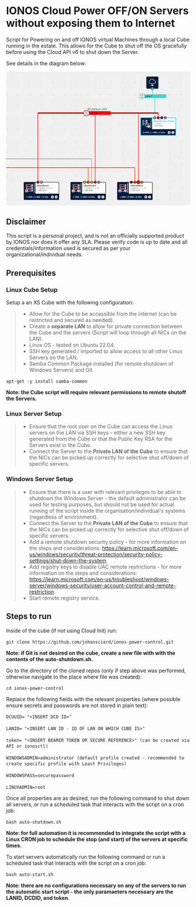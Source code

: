 # IONOS Cloud Power OFF/ON Servers without exposing them to Internet
Script for Powering on and off IONOS virtual Machines through a local Cube running in the estate. This allows for the Cube to shut off the OS gracefully before using the Cloud API v6 to shut down the Server.

See details in the diagram below:

![Architectural Diagram showing the Linux Cube connected to a LAN exposing to Internet as well as 2 Linux servers and 1 Windows connected on a Private LAN to the Cube](https://github.com/johansciard/ionos-power-control/blob/main/images/ExampleArchitecture.PNG?raw=true)

## Disclaimer
This script is a personal project, and is not an officially supported product by IONOS nor does it offer any SLA. Please verify code is up to date and all credentials/information used is secured as per your organizational/individual needs.


## Prerequisites
### Linux Cube Setup
Setup a an XS Cube with the following configuration:
> - Allow for the Cube to be accessible from the internet (can be restricted and secured as needed).
> - Create a **separate LAN** to allow for private connection between the Cube and the servers (Script will loop through all NICs on the LAN).
> - Linux OS - tested on Ubuntu 22.04.
> - SSH key generated / imported to allow access to all other Linux Servers on the LAN.
> - Samba Common Package installed (for remote shutdown of Windows Servers) and Git.

```
apt-get -y install samba-common
```

**Note: the Cube script will require relevant permissions to remote shutoff the Servers.**

### Linux Server Setup
> - Ensure that the root user on the Cube can access the Linux servers on the LAN via SSH keys - either a new SSH key generated from the Cube or that the Public Key RSA for the Servers exist in the Cube.
> - Connect the Server to the **Private LAN of the Cube** to ensure that the NICs can be picked up correctly for selective shut off/down of specific servers.

### Windows Server Setup
> - Ensure that there is a user with relevant privileges to be able to shutdown the Windows Server - the default administrator can be used for testing purposes, but should not be used for actual running of the script inside the organisation/individual's systems (regardless of environment).
> - Connect the Server to the **Private LAN of the Cube** to ensure that the NICs can be picked up correctly for selective shut off/down of specific servers.
> - Add a remote shutdown security policy - for more information on the steps and considerations: https://learn.microsoft.com/en-us/windows/security/threat-protection/security-policy-settings/shut-down-the-system.
> - Add registry keys to disable UAC remote restrictions - for more information on the steps and considerations: https://learn.microsoft.com/en-us/troubleshoot/windows-server/windows-security/user-account-control-and-remote-restriction.
> -  Start remote registry service.

## Steps to run 
Inside of the cube (if not using Cloud Init) run:
```
git clone https://github.com/johansciard/ionos-power-control.git
```
**Note: if Git is not desired on the cube, create a new file with with the contents of the auto-shutdown.sh.**

Go to the directory of the cloned repos (only if step above was performed, otherwise navigate to the place where file was created):
```
cd ionos-power-control
```
Replace the following fields with the relevant properties (where possible ensure secrets and passwords are not stored in plain text):

```
DCUUID= "<INSERT DCD ID>"

LANID= "<INSERT LAN ID - ID OF LAN ON WHICH CUBE IS>"

token= "<INSERT BEARER TOKEN OR SECURE REFERENCE>" (can be created via API or ionosctl)

WINDOWSADMIN=administrator (default profile created - recommended to create specific profile with Least Privileges)

WINDOWSPASS=securepassword

LINUXADMIN=root 
```
Once all properties are as desired, run the following command to shut down all servers, or run a scheduled task that interacts with the script on a cron job:

```
bash auto-shutdown.sh
```
**Note: for full automation it is recommended to integrate the script with a Linux CRON job to schedule the stop (and start) of the servers at specific times.**

To start servers automatically run the following command or run a scheduled task that interacts with the script on a cron job:

```
bash auto-start.sh
```
**Note: there are no configurations necessary on any of the servers to run the automatic start script - the only paramaeters necessary are the LANID, DCDID, and token.**

